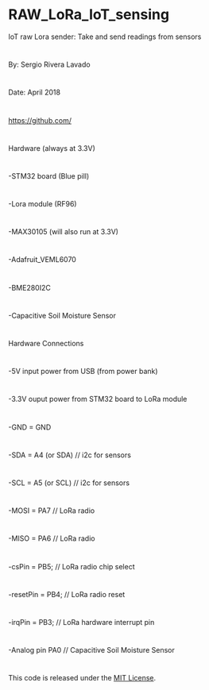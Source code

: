 # RAW_LoRa_IoT_sensing


  IoT raw Lora sender: Take and send readings from sensors
#
  By: Sergio Rivera Lavado
#
  Date: April 2018
#
  https://github.com/
#
  Hardware (always at 3.3V)
#
  -STM32 board (Blue pill)
#
  -Lora module (RF96)
#
  -MAX30105            (will also run at 3.3V)
#
  -Adafruit_VEML6070
#
  -BME280I2C
#
  -Capacitive Soil Moisture Sensor
#
  Hardware Connections
#
  -5V input power from USB (from power bank)
#
  -3.3V ouput power from STM32 board to LoRa module
#
  -GND = GND
#
  -SDA = A4 (or SDA)     // i2c for sensors
#
  -SCL = A5 (or SCL)     // i2c for sensors
#
  -MOSI = PA7            // LoRa radio
#
  -MISO = PA6            // LoRa radio
#
  -csPin = PB5;          // LoRa radio chip select
#
  -resetPin = PB4;       // LoRa radio reset
#
  -irqPin = PB3;         // LoRa hardware interrupt pin
#
  -Analog pin PA0        // Capacitive Soil Moisture Sensor
#
  This code is released under the [MIT License](http://opensource.org/licenses/MIT).
